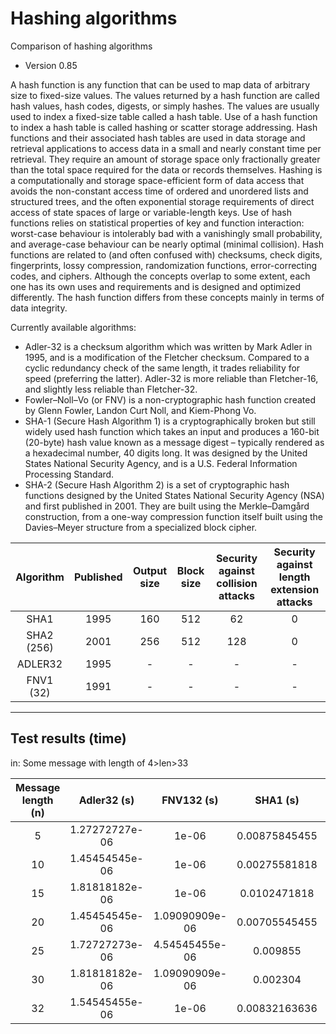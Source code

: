 # Hashing algorithms
Comparison of hashing algorithms

* Version 0.85

A hash function is any function that can be used to map data of arbitrary size to fixed-size values. The values returned by a hash function are called hash values, hash codes, digests, or simply hashes. The values are usually used to index a fixed-size table called a hash table. Use of a hash function to index a hash table is called hashing or scatter storage addressing.
Hash functions and their associated hash tables are used in data storage and retrieval applications to access data in a small and nearly constant time per retrieval. They require an amount of storage space only fractionally greater than the total space required for the data or records themselves. Hashing is a computationally and storage space-efficient form of data access that avoids the non-constant access time of ordered and unordered lists and structured trees, and the often exponential storage requirements of direct access of state spaces of large or variable-length keys.
Use of hash functions relies on statistical properties of key and function interaction: worst-case behaviour is intolerably bad with a vanishingly small probability, and average-case behaviour can be nearly optimal (minimal collision).
Hash functions are related to (and often confused with) checksums, check digits, fingerprints, lossy compression, randomization functions, error-correcting codes, and ciphers. Although the concepts overlap to some extent, each one has its own uses and requirements and is designed and optimized differently. The hash function differs from these concepts mainly in terms of data integrity.

Currently available algorithms:

* Adler-32 is a checksum algorithm which was written by Mark Adler in 1995, and is a modification of the Fletcher checksum. Compared to a cyclic redundancy check of the same length, it trades reliability for speed (preferring the latter). Adler-32 is more reliable than Fletcher-16, and slightly less reliable than Fletcher-32.
* Fowler–Noll–Vo (or FNV) is a non-cryptographic hash function created by Glenn Fowler, Landon Curt Noll, and Kiem-Phong Vo.
* SHA-1 (Secure Hash Algorithm 1) is a cryptographically broken but still widely used hash function which takes an input and produces a 160-bit (20-byte) hash value known as a message digest – typically rendered as a hexadecimal number, 40 digits long. It was designed by the United States National Security Agency, and is a U.S. Federal Information Processing Standard.
* SHA-2 (Secure Hash Algorithm 2) is a set of cryptographic hash functions designed by the United States National Security Agency (NSA) and first published in 2001. They are built using the Merkle–Damgård construction, from a one-way compression function itself built using the Davies–Meyer structure from a specialized block cipher.

|Algorithm|Published|Output size|Block size|Security against collision attacks|Security against length extension attacks|
|:---:|:---:|:---:|:---:|:---:|:---:|
|SHA1|1995|160|512|62|0|
|SHA2 (256)|2001|256|512|128|0|
|ADLER32|1995|-|-|-|-|
|FNV1 (32)|1991|-|-|-|-|

---
## Test results (time)
in: Some message with length of 4>len>33 

|Message length (n)|Adler32 (s)|FNV132 (s)|SHA1 (s)|SHA256 (s)|
|:---:|:---:|:---:|:---:|:---:|
|5|1.27272727e-06|1e-06|0.00875845455|0.000198363636|
|10|1.45454545e-06|1e-06|0.00275581818|0.000381545455|
|15|1.81818182e-06|1e-06|0.0102471818|0.00237281818|
|20|1.45454545e-06|1.09090909e-06|0.00705545455|0.000178545455|
|25|1.72727273e-06|4.54545455e-06|0.009855|0.000192818182|
|30|1.81818182e-06|1.09090909e-06|0.002304|0.000180272727|
|32|1.54545455e-06|1e-06|0.00832163636|0.000171818182|

